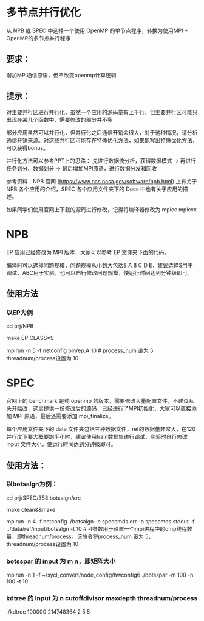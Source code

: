 # 多节点并行优化
从 NPB 或 SPEC 中选择一个使用 OpenMP 的单节点程序，转换为使用MPI + OpenMP的多节点并行程序

## 要求：

增加MPI通信原语，但不改变openmp计算逻辑

## 提示：

对主要并行区进行并行化，虽然一个应用的源码量有上千行，但主要并行区可能只出现在某几个函数中，需要修改的部分并不多

部分应用虽然可以并行化，但并行化之后通信开销会很大，对于这种情况，请分析通信开销来源。对这些并行区可能存在特殊优化方法，如果能写出特殊优化方法，可以获得bonus。

并行化方法可以参考PPT上的思路： 先进行数据流分析，获得数据模式 -> 再进行任务划分、数据划分 -> 最后增加MPI原语，进行数据分发和回收


参考资料：NPB 官网 (https://www.nas.nasa.gov/software/npb.html) 上有关于 NPB 各个应用的介绍，SPEC 各个应用文件夹下的 Docs 中也有关于应用的描述。

如果同学们使用官网上下载的源码进行修改，记得将编译器修改为 mpicc mpicxx
# NPB
EP 应用已经修改为 MPI 版本，大家可以参考 EP 文件夹下面的代码。

编译时可以选择问题规模，问题规模从小到大包括S A B C D E，建议选择S用于调试，ABC用于实验，也可以自行修改问题规模，使运行时间达到分钟级即可。
## 使用方法
### 以EP为例
cd prj/NPB

make EP CLASS=S

mpirun -n 5 -f netconfig bin/ep.A 10 # process_num 设为 5 threadnum/process设置为 10
# SPEC
官网上的 benchmark 是纯 openmp 的版本，需要修改大量配置文件，不建议从头开始改，这里提供一份修改后的源码，已经进行了MPI初始化，大家可以直接添加 MPI 原语，最后还需要添加 mpi_finalize。

每个应用文件夹下的 data 文件夹包括三种数据文件，ref的数据量非常大，在120并行度下要大概要跑半小时，建议使用train数据集进行调试，实验时自行修改 input 文件大小，使运行时间达到分钟级即可。


## 使用方法：
### 以botsalgn为例：

cd prj/SPEC/358.botsalgn/src

make clean&&make

mpirun -n 4 -f netconfig ./botsalgn -e speccmds.err -o speccmds.stdout -f ../data/ref/input/botsalgn -t 10 # -t参数用于设置一个mpi进程中的omp线程数量，即threadnum/process。该命令将process_num 设为 5，threadnum/process设置为 10

### botsspar 的 input 为 m n，即矩阵大小

mpirun -n 1 -f ~/sycl_convert/node_config/hwconfig6 ./botsspar -m 100 -n 100 -t 10

### kdtree 的 input 为 n cutoffdivisor maxdepth threadnum/process

./kdtree 100000 214748364 2 5 5